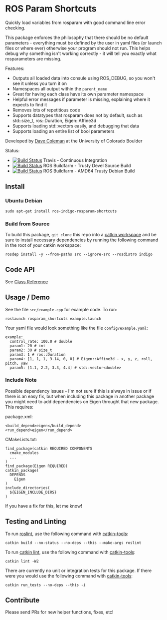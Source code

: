 # ROS Param Shortcuts

Quickly load variables from rosparam with good command line error checking.

This package enforces the philosophy that there should be no default parameters - everything must be defined by the user in yaml files (or launch files or where ever) otherwise your program should not run. This helps debug why something isn't working correctly - it will tell you exactly what rosparameters are missing.

Features:
 - Outputs all loaded data into consule using ROS_DEBUG, so you won't see it unless you turn it on
 - Namespaces all output within the ``parent_name``
 - Great for having each class have its own parameter namespace
 - Helpful error messages if parameter is missing, explaining where it expects to find it
 - Removes lots of repetitious code
 - Supports datatypes that rosparam does not by default, such as std::size_t, ros::Duration, Eigen::Affine3d
 - Supports loading std::vectors easily, and debugging that data
 - Supports loading an entire list of bool parameters

Developed by [Dave Coleman](http://dav.ee/) at the University of Colorado Boulder

Status:

 * [![Build Status](https://travis-ci.org/davetcoleman/rosparam_shortcuts.svg)](https://travis-ci.org/davetcoleman/rosparam_shortcuts) Travis - Continuous Integration
 * [![Build Status](http://build.ros.org/buildStatus/icon?job=Jsrc_uT__rosparam_shortcuts__ubuntu_trusty__source)](http://build.ros.org/view/Jsrc_uT/job/Jsrc_uT__rosparam_shortcuts__ubuntu_trusty__source/) ROS Buildfarm - Trusty Devel Source Build
 * [![Build Status](http://build.ros.org/buildStatus/icon?job=Jbin_uT64__rosparam_shortcuts__ubuntu_trusty_amd64__binary)](http://build.ros.org/view/Jbin_uT64/job/Jbin_uT64__rosparam_shortcuts__ubuntu_trusty_amd64__binary/) ROS Buildfarm - AMD64 Trusty Debian Build

## Install

### Ubuntu Debian

```
sudo apt-get install ros-indigo-rosparam-shortcuts
```

### Build from Source

To build this package, ``git clone`` this repo into a [catkin workspace](http://wiki.ros.org/catkin/Tutorials/create_a_workspace) and be sure to install necessary dependencies by running the following command in the root of your catkin workspace:

    rosdep install -y --from-paths src --ignore-src --rosdistro indigo

## Code API

See [Class Reference](http://docs.ros.org/indigo/api/rosparams_shortcuts/html/)

## Usage / Demo

See the file ``src/example.cpp`` for example code. To run:

    roslaunch rosparam_shortcuts example.launch

Your yaml file would look something like the file ``config/example.yaml``:

```
example:
  control_rate: 100.0 # double
  param1: 20 # int
  param2: 30 # size_t
  param3: 1 # ros::Duration
  param4: [1, 1, 1, 3.14, 0, 0] # Eigen::Affine3d - x, y, z, roll, pitch, yaw
  param5: [1.1, 2.2, 3.3, 4.4] # std::vector<double>
```

### Include Note

Possible dependency issues - I'm not sure if this is always in issue or if there is an easy fix, but when
including this package in another package you might need to add dependencies on Eigen throught that new package.
This requires:

package.xml:

```
<build_depend>eigen</build_depend>
<run_depend>eigen</run_depend>
```

CMakeLists.txt:

```
find_package(catkin REQUIRED COMPONENTS
  cmake_modules
  ...
)
find_package(Eigen REQUIRED)
catkin_package(
  DEPENDS
    Eigen
)
include_directories(
  ${EIGEN_INCLUDE_DIRS}
)
```

If you have a fix for this, let me know!

## Testing and Linting

To run [roslint](http://wiki.ros.org/roslint), use the following command with [catkin-tools](https://catkin-tools.readthedocs.org/):

    catkin build --no-status --no-deps --this --make-args roslint

To run [catkin lint](https://pypi.python.org/pypi/catkin_lint), use the following command with [catkin-tools](https://catkin-tools.readthedocs.org/):

    catkin lint -W2

There are currently no unit or integration tests for this package. If there were you would use the following command with [catkin-tools](https://catkin-tools.readthedocs.org/):

    catkin run_tests --no-deps --this -i

## Contribute

Please send PRs for new helper functions, fixes, etc!
